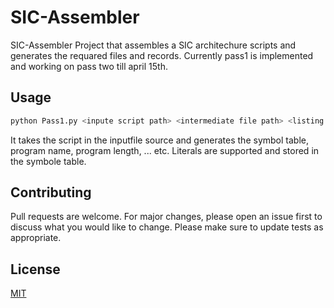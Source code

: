 # SIC-Assembler

SIC-Assembler Project that assembles a SIC architechure scripts and generates the requared files and records.
Currently pass1 is implemented and working on pass two till april 15th.

## Usage

```bash
python Pass1.py <inpute script path> <intermediate file path> <listing file path> <object file path>
```

It takes the script in the inputfile source and generates the symbol table, program name, program length, ... etc.
Literals are supported and stored in the symbole table.

## Contributing
Pull requests are welcome. For major changes, please open an issue first to discuss what you would like to change.
Please make sure to update tests as appropriate.


## License

[MIT](https://choosealicense.com/licenses/mit/)
